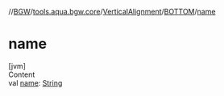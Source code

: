 //[BGW](../../../../index.md)/[tools.aqua.bgw.core](../../index.md)/[VerticalAlignment](../index.md)/[BOTTOM](index.md)/[name](name.md)



# name  
[jvm]  
Content  
val [name](name.md): [String](https://kotlinlang.org/api/latest/jvm/stdlib/kotlin/-string/index.html)  



